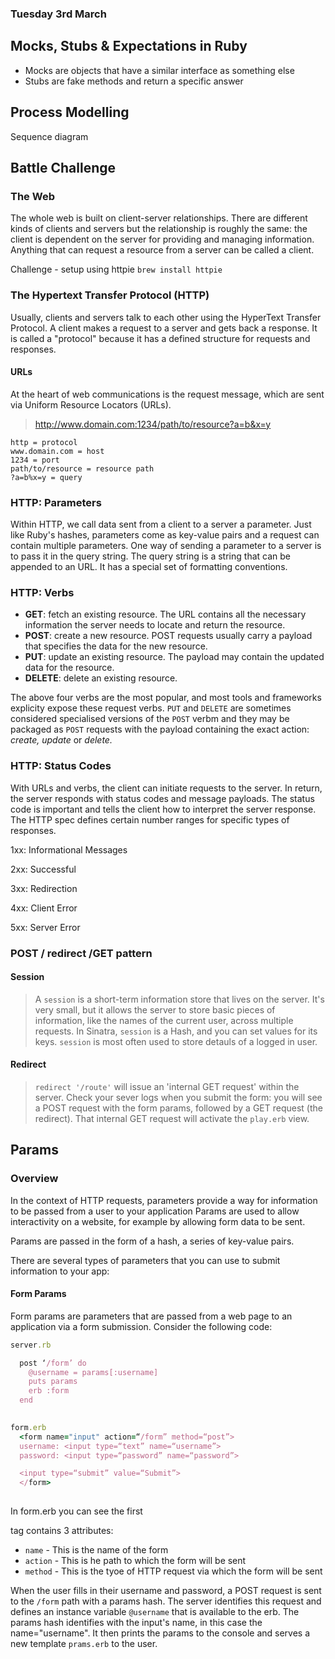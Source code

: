 ### Tuesday 3rd March ###

## Mocks, Stubs & Expectations in Ruby ###

- Mocks are objects that have a similar interface as something else
- Stubs are fake methods and return a specific answer

## Process Modelling ##

Sequence diagram

## Battle Challenge ##

### The Web ###

The whole web is built on client-server relationships. There are different kinds of clients and servers but the relationship is roughly the same: the client is dependent on the server for providing and managing information. Anything that can request a resource from a server can be called a client.

Challenge - setup using httpie
``` brew install httpie ```

### The Hypertext Transfer Protocol (HTTP) ###

Usually, clients and servers talk to each other using the HyperText Transfer Protocol. A client makes a request to a server and gets back a response. It is called a "protocol" because it has a defined structure for requests and responses.

#### URLs ###

At the heart of web communications is the request message, which are sent via Uniform Resource Locators (URLs).

>http://www.domain.com:1234/path/to/resource?a=b&x=y

```
http = protocol
www.domain.com = host    
1234 = port
path/to/resource = resource path
?a=b%x=y = query
```

### HTTP: Parameters

Within HTTP, we call data sent from a client to a server a parameter. Just like Ruby's hashes, parameters come as key-value pairs and a request can contain multiple parameters. One way of sending a parameter to a server is to pass it in the query string. The query string is a string that can be appended to an URL. It has a special set of formatting conventions.

### HTTP: Verbs

- **GET**: fetch an existing resource. The URL contains all the necessary information the server needs to locate and return the resource.
- **POST**: create a new resource. POST requests usually carry a payload that specifies the data for the new resource.
- **PUT**: update an existing resource. The payload may contain the updated data for the resource.
- **DELETE**: delete an existing resource.

The above four verbs are the most popular, and most tools and frameworks explicity expose these request verbs. ```PUT``` and ```DELETE``` are sometimes considered specialised versions of the ```POST``` verbm and they may be packaged as ```POST``` requests with the payload containing the exact action: *create, update* or *delete.*

### HTTP: Status Codes

With URLs and verbs, the client can initiate requests to the server. In return, the server responds with status codes and message payloads. The status code is important and tells the client how to interpret the server response. The HTTP spec defines certain number ranges for specific types of responses.

1xx: Informational Messages

2xx: Successful

3xx: Redirection

4xx: Client Error

5xx: Server Error

### POST / redirect /GET pattern

#### Session

> A ```session``` is a short-term information store that lives on the server. It's very small, but it allows the server to store basic pieces of information, like the names of the current user, across multiple requests. In Sinatra, ```session``` is a Hash, and you can set values for its keys. ```session``` is most often used to store detauls of a logged in user. 
#### Redirect

>```redirect '/route'``` will issue an 'internal GET request' within the server. Check your sever logs when you submit the form: you will see a POST request with the form params, followed by a GET request (the redirect). That internal GET request will activate the ```play.erb``` view. 

## Params 

### Overview

In the context of HTTP requests, parameters provide a way for information to be passed from a user to your application Params are used to allow interactivity on a website, for example by allowing form data to be sent.

Params are passed in the form of a hash, a series of key-value pairs. 

There are several types of parameters that you can use to submit information to your app: 

#### Form Params 

Form params are parameters that are passed from a web page to an application via a form submission. Consider the following code: 

```ruby
server.rb

  post ‘/form’ do
    @username = params[:username]
    puts params
    erb :form
  end
 
```
``` ruby
form.erb
  <form name="input" action=“/form” method=“post”>
  username: <input type=“text” name=“username”>
  password: <input type=“password” name=“password”>

  <input type=“submit” value=“Submit”>
  </form>
  
```
In form.erb you can see the first <form> tag contains 3 attributes: 
  
  - ```name``` - This is the name of the form
  - ```action``` - This is he path to which the form will be sent
  - ```method``` - This is the tyoe of HTTP request via which the form will be sent
  
When the user fills in their username and password, a POST request is sent to the ```/form``` path with a params hash. The server identifies this request and defines an instance variable ```@username``` that is available to the erb. The params hash identifies with the input's name, in this case the name="username". It then prints the params to the console and serves a new template ```prams.erb``` to the user. 




